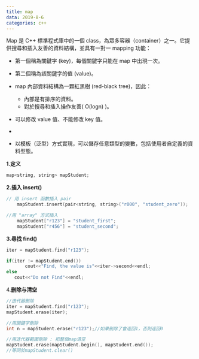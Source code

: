 ```yaml
---
title: map
data: 2019-8-6
categories: c++
---
```


Map 是 C++ 標準程式庫中的一個 class，為眾多容器（container）之一。它提供搜尋和插入友善的資料結構，並具有一對一 mapping 功能：

- 第一個稱為關鍵字 (key)，每個關鍵字只能在 map 中出現一次。
- 第二個稱為該關鍵字的值 (value)。

- map 內部資料結構為一顆紅黑樹 (red-black tree)，因此：
  - 內部是有排序的資料。
  - 對於搜尋和插入操作友善( O(logn) )。
- 可以修改 value 值、不能修改 key 值。
- 
- 以模板（泛型）方式實現，可以儲存任意類型的變數，包括使用者自定義的資料型態。



**1.定义**

```c++
map<string, string> mapStudent;
```

**2.插入 insert()**

```c++
// 用 insert 函數插入 pair
    mapStudent.insert(pair<string, string>("r000", "student_zero"));

//用 "array" 方式插入
    mapStudent["r123"] = "student_first";
    mapStudent["r456"] = "student_second";
```

**3.尋找 find()**

```c++
iter = mapStudent.find("r123");

if(iter != mapStudent.end())
       cout<<"Find, the value is"<<iter->second<<endl;
else
   cout<<"Do not Find"<<endl;
```

4.**删除与清空**

```c++
//迭代器刪除
iter = mapStudent.find("r123");
mapStudent.erase(iter);

//用關鍵字刪除
int n = mapStudent.erase("r123");//如果刪除了會返回1，否則返回0

//用迭代器範圍刪除 : 把整個map清空
mapStudent.erase(mapStudent.begin(), mapStudent.end());
//等同於mapStudent.clear()
```

